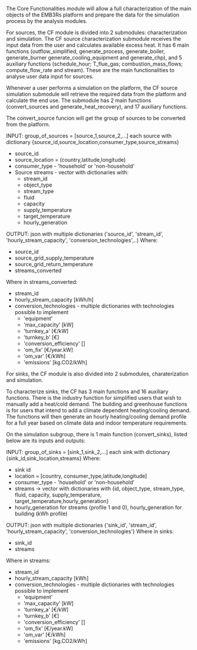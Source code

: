 The Core Functionalities module will allow a full characterization of the main objects of the EMB3Rs platform and prepare the data for the simulation process by the analysis modules.

For sources, the CF module is divided into 2 submodules: characterization and simulation.
The CF source characterization submodule receives the input data from the user and calculates available excess heat. It has 6 main functions (outflow_simplified, generate_process, generate_boiler, generate_burner generate_cooling_equipment and generate_chp), and 5 auxiliary functions (schedule_hour; T_flue_gas; combustion_mass_flows; compute_flow_rate and stream). These are the main functionalities to analyse user data input for sources.

Whenever a user performs a simulation on the platform, the CF source simulation submodule will retrieve the required data from the platform and calculate the end use. The submodule has 2 main functions (convert_sources and generate_heat_recovery), and 17 auxiliary functions. 

The convert_source funcion will get the group of sources to be converted from the platform.

INPUT: group_of_sources = [source_1,source_2,...] each source with dictionary {source_id,source_location,consumer_type,source_streams}
- source_id
- source_location = (country,latitude,longitude)
- consumer_type - 'household' or 'non-household'
- Source streams - vector with dictionaries with:
  - stream_id
  - object_type
  - stream_type
  - fluid
  - capacity
  - supply_temperature
  - target_temperature
  - hourly_generation

OUTPUT: json with multiple dictionaries ('source_id', 'stream_id', 'hourly_stream_capacity', 'conversion_technologies',..)
Where:
- source_id
- source_grid_supply_temperature
- source_grid_return_temperature
- streams_converted

Where in streams_converted:
- stream_id
- hourly_stream_capacity [kWh/h]
- conversion_technologies - multiple dictionaries with technologies possible to implement
  - 'equipment'
  - 'max_capacity'  [kW]
  - 'turnkey_a' [€/kW]
  - 'turnkey_b' [€]
  - 'conversion_efficiency'  []
  - 'om_fix'   [€/year.kW]
  - 'om_var'  [€/kWh]
  - 'emissions'  [kg.CO2/kWh]

For sinks, the CF module is also divided into 2 submodules, charaterization and simulation.

To characterize sinks, the CF has 3 main functions and 16 auxiliary functions. There is the industry function for simplified users that wish to manually add a heat/cold demand.
The building and greenhouse functions is for users that intend to add a climate dependent heating/cooling demand. The functions will then generate an hourly heating/cooling demand profile for a full year based on climate data and indoor temperature requirements.

On the simulation subgroup, there is 1 main function (convert_sinks), listed below are its inputs and outputs:
 
INPUT: group_of_sinks = [sink_1,sink_2,...] each sink with dictionary {sink_id,sink_location,streams}
Where:
  - sink id
  - location = [country, consumer_type,latitude,longitude]
  - consumer_type - 'household' or 'non-household'
  - streams -> vector with dictionaries with {id, object_type, stream_type, fluid, capacity, supply_temperature, target_temperature,hourly_generation}
  - hourly_generation for streams (profile 1 and 0), hourly_generation for building  (kWh profile)

OUTPUT: json with multiple dictionaries {'sink_id', 'stream_id', 'hourly_stream_capacity', 'conversion_technologies'}
Where in sinks:
- sink_id
- streams

Where in streams:
- stream_id
- hourly_stream_capacity [kWh]
- conversion_technologies - multiple dictionaries with technologies possible to implement
  - 'equipment'
  - 'max_capacity'  [kW]
  - 'turnkey_a' [€/kW]
  - 'turnkey_b' [€]
  - 'conversion_efficiency'  []
  - 'om_fix'   [€/year.kW]
  - 'om_var'  [€/kWh]
  - 'emissions'  [kg.CO2/kWh]

